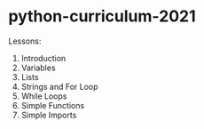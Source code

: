 # python-curriculum-2021

Lessons:
1. Introduction
2. Variables
3. Lists
4. Strings and For Loop
5. While Loops
6. Simple Functions
7. Simple Imports
